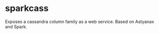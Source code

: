 sparkcass
=========

Exposes a cassandra column family as a web service.
Based on Astyanax and Spark.
